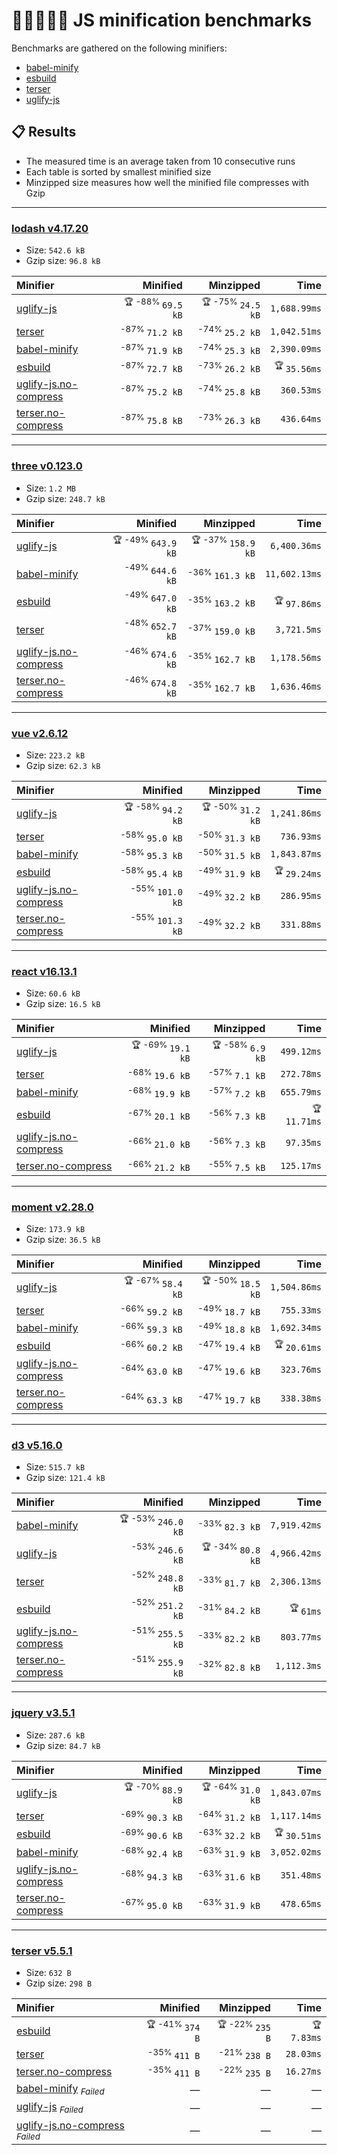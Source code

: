 # 🏃‍♂️🏃‍♀️🏃 JS minification benchmarks

Benchmarks are gathered on the following minifiers:
- [babel-minify](https://github.com/babel/minify)
- [esbuild](https://github.com/evanw/esbuild)
- [terser](https://github.com/terser/terser)
- [uglify-js](https://github.com/mishoo/UglifyJS)

## 📋 Results
- The measured time is an average taken from 10 consecutive runs
- Each table is sorted by smallest minified size
- Minzipped size measures how well the minified file compresses with Gzip

----

<!-- benchmarks:start -->
### [lodash v4.17.20](https://www.npmjs.com/package/lodash/v/4.17.20)
- Size: `542.6 kB`
- Gzip size: `96.8 kB`

| Minifier                                                                   |                     Minified |                    Minzipped |                    Time |
| :------------------------------------------------------------------------- | ---------------------------: | ---------------------------: | ----------------------: |
| [uglify-js](/lib/benchmark/minifiers/uglify-js.js)                         | <sup>🏆 -88% </sup>`69.5 kB` | <sup>🏆 -75% </sup>`24.5 kB` |            `1,688.99ms` |
| [terser](/lib/benchmark/minifiers/terser.js)                               |    <sup>-87% </sup>`71.2 kB` |    <sup>-74% </sup>`25.2 kB` |            `1,042.51ms` |
| [babel-minify](/lib/benchmark/minifiers/babel-minify.js)                   |    <sup>-87% </sup>`71.9 kB` |    <sup>-74% </sup>`25.3 kB` |            `2,390.09ms` |
| [esbuild](/lib/benchmark/minifiers/esbuild.js)                             |    <sup>-87% </sup>`72.7 kB` |    <sup>-73% </sup>`26.2 kB` | <sup>🏆 </sup>`35.56ms` |
| [uglify-js.no-compress](/lib/benchmark/minifiers/uglify-js.no-compress.js) |    <sup>-87% </sup>`75.2 kB` |    <sup>-74% </sup>`25.8 kB` |              `360.53ms` |
| [terser.no-compress](/lib/benchmark/minifiers/terser.no-compress.js)       |    <sup>-87% </sup>`75.8 kB` |    <sup>-73% </sup>`26.3 kB` |              `436.64ms` |
----
### [three v0.123.0](https://www.npmjs.com/package/three/v/0.123.0)
- Size: `1.2 MB`
- Gzip size: `248.7 kB`

| Minifier                                                                   |                      Minified |                     Minzipped |                    Time |
| :------------------------------------------------------------------------- | ----------------------------: | ----------------------------: | ----------------------: |
| [uglify-js](/lib/benchmark/minifiers/uglify-js.js)                         | <sup>🏆 -49% </sup>`643.9 kB` | <sup>🏆 -37% </sup>`158.9 kB` |            `6,400.36ms` |
| [babel-minify](/lib/benchmark/minifiers/babel-minify.js)                   |    <sup>-49% </sup>`644.6 kB` |    <sup>-36% </sup>`161.3 kB` |           `11,602.13ms` |
| [esbuild](/lib/benchmark/minifiers/esbuild.js)                             |    <sup>-49% </sup>`647.0 kB` |    <sup>-35% </sup>`163.2 kB` | <sup>🏆 </sup>`97.86ms` |
| [terser](/lib/benchmark/minifiers/terser.js)                               |    <sup>-48% </sup>`652.7 kB` |    <sup>-37% </sup>`159.0 kB` |             `3,721.5ms` |
| [uglify-js.no-compress](/lib/benchmark/minifiers/uglify-js.no-compress.js) |    <sup>-46% </sup>`674.6 kB` |    <sup>-35% </sup>`162.7 kB` |            `1,178.56ms` |
| [terser.no-compress](/lib/benchmark/minifiers/terser.no-compress.js)       |    <sup>-46% </sup>`674.8 kB` |    <sup>-35% </sup>`162.7 kB` |            `1,636.46ms` |
----
### [vue v2.6.12](https://www.npmjs.com/package/vue/v/2.6.12)
- Size: `223.2 kB`
- Gzip size: `62.3 kB`

| Minifier                                                                   |                     Minified |                    Minzipped |                    Time |
| :------------------------------------------------------------------------- | ---------------------------: | ---------------------------: | ----------------------: |
| [uglify-js](/lib/benchmark/minifiers/uglify-js.js)                         | <sup>🏆 -58% </sup>`94.2 kB` | <sup>🏆 -50% </sup>`31.2 kB` |            `1,241.86ms` |
| [terser](/lib/benchmark/minifiers/terser.js)                               |    <sup>-58% </sup>`95.0 kB` |    <sup>-50% </sup>`31.3 kB` |              `736.93ms` |
| [babel-minify](/lib/benchmark/minifiers/babel-minify.js)                   |    <sup>-58% </sup>`95.3 kB` |    <sup>-50% </sup>`31.5 kB` |            `1,843.87ms` |
| [esbuild](/lib/benchmark/minifiers/esbuild.js)                             |    <sup>-58% </sup>`95.4 kB` |    <sup>-49% </sup>`31.9 kB` | <sup>🏆 </sup>`29.24ms` |
| [uglify-js.no-compress](/lib/benchmark/minifiers/uglify-js.no-compress.js) |   <sup>-55% </sup>`101.0 kB` |    <sup>-49% </sup>`32.2 kB` |              `286.95ms` |
| [terser.no-compress](/lib/benchmark/minifiers/terser.no-compress.js)       |   <sup>-55% </sup>`101.3 kB` |    <sup>-49% </sup>`32.2 kB` |              `331.88ms` |
----
### [react v16.13.1](https://www.npmjs.com/package/react/v/16.13.1)
- Size: `60.6 kB`
- Gzip size: `16.5 kB`

| Minifier                                                                   |                     Minified |                   Minzipped |                    Time |
| :------------------------------------------------------------------------- | ---------------------------: | --------------------------: | ----------------------: |
| [uglify-js](/lib/benchmark/minifiers/uglify-js.js)                         | <sup>🏆 -69% </sup>`19.1 kB` | <sup>🏆 -58% </sup>`6.9 kB` |              `499.12ms` |
| [terser](/lib/benchmark/minifiers/terser.js)                               |    <sup>-68% </sup>`19.6 kB` |    <sup>-57% </sup>`7.1 kB` |              `272.78ms` |
| [babel-minify](/lib/benchmark/minifiers/babel-minify.js)                   |    <sup>-68% </sup>`19.9 kB` |    <sup>-57% </sup>`7.2 kB` |              `655.79ms` |
| [esbuild](/lib/benchmark/minifiers/esbuild.js)                             |    <sup>-67% </sup>`20.1 kB` |    <sup>-56% </sup>`7.3 kB` | <sup>🏆 </sup>`11.71ms` |
| [uglify-js.no-compress](/lib/benchmark/minifiers/uglify-js.no-compress.js) |    <sup>-66% </sup>`21.0 kB` |    <sup>-56% </sup>`7.3 kB` |               `97.35ms` |
| [terser.no-compress](/lib/benchmark/minifiers/terser.no-compress.js)       |    <sup>-66% </sup>`21.2 kB` |    <sup>-55% </sup>`7.5 kB` |              `125.17ms` |
----
### [moment v2.28.0](https://www.npmjs.com/package/moment/v/2.28.0)
- Size: `173.9 kB`
- Gzip size: `36.5 kB`

| Minifier                                                                   |                     Minified |                    Minzipped |                    Time |
| :------------------------------------------------------------------------- | ---------------------------: | ---------------------------: | ----------------------: |
| [uglify-js](/lib/benchmark/minifiers/uglify-js.js)                         | <sup>🏆 -67% </sup>`58.4 kB` | <sup>🏆 -50% </sup>`18.5 kB` |            `1,504.86ms` |
| [terser](/lib/benchmark/minifiers/terser.js)                               |    <sup>-66% </sup>`59.2 kB` |    <sup>-49% </sup>`18.7 kB` |              `755.33ms` |
| [babel-minify](/lib/benchmark/minifiers/babel-minify.js)                   |    <sup>-66% </sup>`59.3 kB` |    <sup>-49% </sup>`18.8 kB` |            `1,692.34ms` |
| [esbuild](/lib/benchmark/minifiers/esbuild.js)                             |    <sup>-66% </sup>`60.2 kB` |    <sup>-47% </sup>`19.4 kB` | <sup>🏆 </sup>`20.61ms` |
| [uglify-js.no-compress](/lib/benchmark/minifiers/uglify-js.no-compress.js) |    <sup>-64% </sup>`63.0 kB` |    <sup>-47% </sup>`19.6 kB` |              `323.76ms` |
| [terser.no-compress](/lib/benchmark/minifiers/terser.no-compress.js)       |    <sup>-64% </sup>`63.3 kB` |    <sup>-47% </sup>`19.7 kB` |              `338.38ms` |
----
### [d3 v5.16.0](https://www.npmjs.com/package/d3/v/5.16.0)
- Size: `515.7 kB`
- Gzip size: `121.4 kB`

| Minifier                                                                   |                      Minified |                    Minzipped |                 Time |
| :------------------------------------------------------------------------- | ----------------------------: | ---------------------------: | -------------------: |
| [babel-minify](/lib/benchmark/minifiers/babel-minify.js)                   | <sup>🏆 -53% </sup>`246.0 kB` |    <sup>-33% </sup>`82.3 kB` |         `7,919.42ms` |
| [uglify-js](/lib/benchmark/minifiers/uglify-js.js)                         |    <sup>-53% </sup>`246.6 kB` | <sup>🏆 -34% </sup>`80.8 kB` |         `4,966.42ms` |
| [terser](/lib/benchmark/minifiers/terser.js)                               |    <sup>-52% </sup>`248.8 kB` |    <sup>-33% </sup>`81.7 kB` |         `2,306.13ms` |
| [esbuild](/lib/benchmark/minifiers/esbuild.js)                             |    <sup>-52% </sup>`251.2 kB` |    <sup>-31% </sup>`84.2 kB` | <sup>🏆 </sup>`61ms` |
| [uglify-js.no-compress](/lib/benchmark/minifiers/uglify-js.no-compress.js) |    <sup>-51% </sup>`255.5 kB` |    <sup>-33% </sup>`82.2 kB` |           `803.77ms` |
| [terser.no-compress](/lib/benchmark/minifiers/terser.no-compress.js)       |    <sup>-51% </sup>`255.9 kB` |    <sup>-32% </sup>`82.8 kB` |          `1,112.3ms` |
----
### [jquery v3.5.1](https://www.npmjs.com/package/jquery/v/3.5.1)
- Size: `287.6 kB`
- Gzip size: `84.7 kB`

| Minifier                                                                   |                     Minified |                    Minzipped |                    Time |
| :------------------------------------------------------------------------- | ---------------------------: | ---------------------------: | ----------------------: |
| [uglify-js](/lib/benchmark/minifiers/uglify-js.js)                         | <sup>🏆 -70% </sup>`88.9 kB` | <sup>🏆 -64% </sup>`31.0 kB` |            `1,843.07ms` |
| [terser](/lib/benchmark/minifiers/terser.js)                               |    <sup>-69% </sup>`90.3 kB` |    <sup>-64% </sup>`31.2 kB` |            `1,117.14ms` |
| [esbuild](/lib/benchmark/minifiers/esbuild.js)                             |    <sup>-69% </sup>`90.6 kB` |    <sup>-63% </sup>`32.2 kB` | <sup>🏆 </sup>`30.51ms` |
| [babel-minify](/lib/benchmark/minifiers/babel-minify.js)                   |    <sup>-68% </sup>`92.4 kB` |    <sup>-63% </sup>`31.9 kB` |            `3,052.02ms` |
| [uglify-js.no-compress](/lib/benchmark/minifiers/uglify-js.no-compress.js) |    <sup>-68% </sup>`94.3 kB` |    <sup>-63% </sup>`31.6 kB` |              `351.48ms` |
| [terser.no-compress](/lib/benchmark/minifiers/terser.no-compress.js)       |    <sup>-67% </sup>`95.0 kB` |    <sup>-63% </sup>`31.9 kB` |              `478.65ms` |
----
### [terser v5.5.1](https://www.npmjs.com/package/terser/v/5.5.1)
- Size: `632 B`
- Gzip size: `298 B`

| Minifier                                                                                       |                   Minified |                  Minzipped |                   Time |
| :--------------------------------------------------------------------------------------------- | -------------------------: | -------------------------: | ---------------------: |
| [esbuild](/lib/benchmark/minifiers/esbuild.js)                                                 | <sup>🏆 -41% </sup>`374 B` | <sup>🏆 -22% </sup>`235 B` | <sup>🏆 </sup>`7.83ms` |
| [terser](/lib/benchmark/minifiers/terser.js)                                                   |    <sup>-35% </sup>`411 B` |    <sup>-21% </sup>`238 B` |              `28.03ms` |
| [terser.no-compress](/lib/benchmark/minifiers/terser.no-compress.js)                           |    <sup>-35% </sup>`411 B` |    <sup>-22% </sup>`235 B` |              `16.27ms` |
| [babel-minify](/lib/benchmark/minifiers/babel-minify.js) <sub>_Failed_</sub>                   |                          — |                          — |                      — |
| [uglify-js](/lib/benchmark/minifiers/uglify-js.js) <sub>_Failed_</sub>                         |                          — |                          — |                      — |
| [uglify-js.no-compress](/lib/benchmark/minifiers/uglify-js.no-compress.js) <sub>_Failed_</sub> |                          — |                          — |                      — |
<!-- benchmarks:end -->

